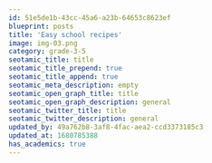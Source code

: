 ```yaml
---
id: 51e5de1b-43cc-45a6-a23b-64653c8623ef
blueprint: posts
title: 'Easy school recipes'
image: img-03.png
category: grade-3-5
seotamic_title: title
seotamic_title_prepend: true
seotamic_title_append: true
seotamic_meta_description: empty
seotamic_open_graph_title: title
seotamic_open_graph_description: general
seotamic_twitter_title: title
seotamic_twitter_description: general
updated_by: 49a762b8-3af8-4fac-aea2-ccd3373185c3
updated_at: 1680785388
has_academics: true
---
```

